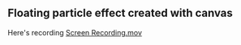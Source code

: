 ## Floating particle effect created with canvas

Here's recording
[Screen Recording.mov](Screen%20Recording.mov)